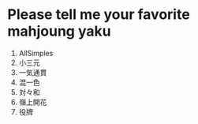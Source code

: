 # Please tell me your favorite mahjoung yaku
1. AllSimples
2. 小三元
3. 一気通貫
4. 混一色
5. 対々和
6. 嶺上開花
7. 役牌
